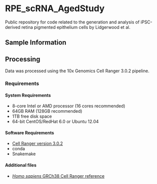# RPE_scRNA_AgedStudy
Public repository for code related to the generation and analysis of iPSC-derived retina pigmented epithelium cells by Lidgerwood et al.

## Sample Information

## Processing
Data was processed using the 10x Genomics Cell Ranger 3.0.2 pipeline.

### Requirements
#### System Requirements
- 8-core Intel or AMD processor (16 cores recommended)
- 64GB RAM (128GB recommended)
- 1TB free disk space
- 64-bit CentOS/RedHat 6.0 or Ubuntu 12.04

#### Software Requirements
- [Cell Ranger version 3.0.2](https://support.10xgenomics.com/single-cell-gene-expression/software/downloads/3.0)
- conda
- Snakemake

#### Additional files
- [*Homo sapiens* GRCh38 Cell Ranger reference](https://support.10xgenomics.com/single-cell-gene-expression/software/downloads/latest)



